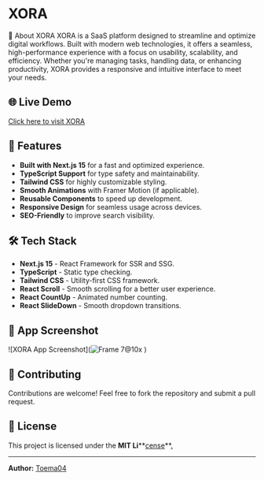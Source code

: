 # XORA

📖 About XORA
XORA is a SaaS platform designed to streamline and optimize digital workflows. Built with modern web technologies, it offers a seamless, high-performance experience with a focus on usability, scalability, and efficiency. Whether you're managing tasks, handling data, or enhancing productivity, XORA provides a responsive and intuitive interface to meet your needs.

## 🌐 Live Demo

[Click here to visit XORA](https://saas-kappa-neon.vercel.app/)

## 🚀 Features

- **Built with Next.js 15** for a fast and optimized experience.
- **TypeScript Support** for type safety and maintainability.
- **Tailwind CSS** for highly customizable styling.
- **Smooth Animations** with Framer Motion (if applicable).
- **Reusable Components** to speed up development.
- **Responsive Design** for seamless usage across devices.
- **SEO-Friendly** to improve search visibility.

## 🛠 Tech Stack

- **Next.js 15** - React Framework for SSR and SSG.
- **TypeScript** - Static type checking.
- **Tailwind CSS** - Utility-first CSS framework.
- **React Scroll** - Smooth scrolling for a better user experience.
- **React CountUp** - Animated number counting.
- **React SlideDown** - Smooth dropdown transitions.

## 📸 App Screenshot

![XORA App Screenshot](![Frame 7@10x](https://github.com/user-attachments/assets/a6d3af42-92e5-4d23-b50d-6fb861100785)
)

## 🤝 Contributing

Contributions are welcome! Feel free to fork the repository and submit a pull request.

## 📝 License

This project is licensed under the **MIT Li****[cense](https://github.com/Toema04)**[.](https://github.com/Toema04)

---

**Author:** [Toema04](https://github.com/Toema04)

